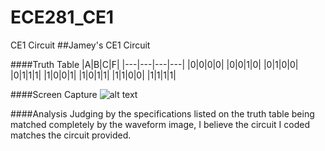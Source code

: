 ECE281_CE1
==========

CE1 Circuit
##Jamey's CE1 Circuit

####Truth Table
|A|B|C|F|
|---|---|---|---|
|0|0|0|0|
|0|0|1|0|
|0|1|0|0|
|0|1|1|1|
|1|0|0|1|
|1|0|1|1|
|1|1|0|0|
|1|1|1|1|

####Screen Capture
![alt text](https://raw2.github.com/jcel/ECE281_CE1/master/Capture.PNG "ISE Screen Capture")

####Analysis
Judging by the specifications listed on the truth table being matched completely by the waveform image, I believe the circuit I coded matches the circuit provided.
